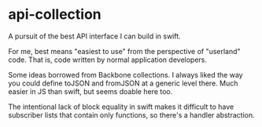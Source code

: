 # api-collection

A pursuit of the best API interface I can build in swift.

For me, best means "easiest to use" from the perspective of "userland" code. That is, code written by normal application developers.

Some ideas borrowed from Backbone collections. I always liked the way you could define toJSON and fromJSON at a generic level there. Much easier in JS than swift, but seems doable here too.

The intentional lack of block equality in swift makes it difficult to have subscriber lists that contain only functions, so there's a handler abstraction.